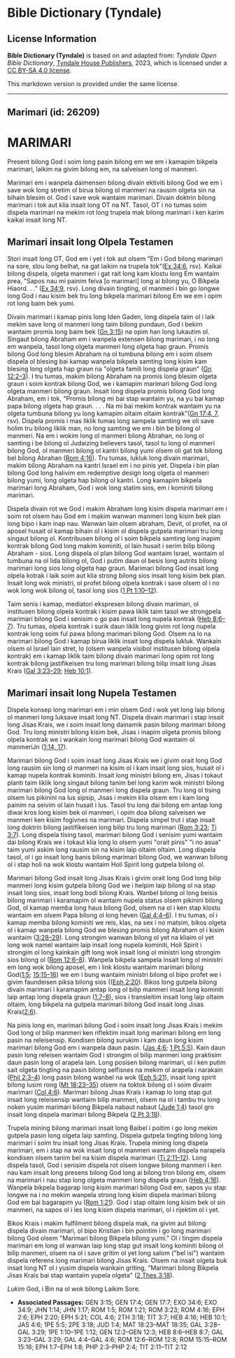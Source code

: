 # Bible Dictionary (Tyndale)

## License Information

**Bible Dictionary (Tyndale)** is based on and adapted from: _Tyndale Open Bible Dictionary_, [Tyndale House Publishers](https://tyndaleopenresources.com/), 2023, which is licensed under a [CC BY-SA 4.0 license](https://creativecommons.org/licenses/by-sa/4.0/legalcode.en).

This markdown version is provided under the same license.



--------------------------------

## Marimari (id: 26209)

MARIMARI
========

Present bilong God i soim long pasin bilong em we em i kamapim bikpela marimari, laikim na givim bilong em, na salveisen long ol manmeri.

Marimari em i wanpela daimensen bilong divain ektiviti bilong God we em i save wok long stretim ol birua bilong ol manmeri na rausim olgeta sin na bihain blesim ol. God i save wok wantaim marimari. Divain doktrin bilong marimari i tok aut klia insait long OT na NT. Tasol, OT i no tumas soim dispela marimari na mekim rot long trupela mak bilong marimari i ken karim kaikai insait long NT.

Marimari insait long Olpela Testamen
------------------------------------

Stori insait long OT, God em i yet i tok aut olsem "Em i God bilong marimari na sore, slou long belhat, na gat laikim na trupela tok"([Ex 34:6](https://ref.ly/Exod34:6), rsv). Kaikai bilong dispela, olgeta manmeri i gat rait long kam klostu long Em wantaim prea, "Sapos nau mi painim feiva \[o marimari] long ai bilong yu, O Bikpela Hiaord. . .” ([Ex 34:9](https://ref.ly/Exod34:9), rsv). Long divain tingting, ol manmeri i bin go longwe long God i nau kisim bek tru long bikpela marimari bilong Em we em i opim rot long baim bek yumi.

Divain marimari i kamap pinis long Iden Gaden, long dispela taim ol i laik mekim save long ol manmeri long taim bilong pundaun, God i bekim wantaim promis long baim bek ([Gn 3:15](https://ref.ly/Gen3:15)) na opim han long lukautim ol. Singaut bilong Abraham em i wanpela extensen bilong marimari, i no long em wanpela, tasol long olgeta manmeri long olgeta hap graun. Promis bilong God long blesim Abraham na ol tumbuna bilong em i soim olsem dispela ol blesing bai kamap wanpela bikpela samting long kisim kam blesing long olgeta hap graun na "olgeta famili long dispela graun" ([Gn 12:2–3](https://ref.ly/Gen12:2-Gen12:3)). I tru tumas, makim bilong Abraham na promis long blesim olgeta graun i soim kontrak bilong God, we i kamapim marimari bilong God long olgeta manmeri bilong graun. Insait long dispela promis bilong God long Abraham, em i tok, "Promis bilong mi bai stap wantaim yu, na yu bai kamap papa bilong olgeta hap graun. . . . Na mi bai mekim kontrak wantaim yu na olgeta tumbuna bilong yu long kamapim oltaim oltaim kontrak"([Gn 17:4, 7](https://ref.ly/Gen17:4,Gen17:7), rsv). Dispela promis i mas liklik tumas long sampela samting we oli save holim tru bilong liklik man, no long samting we em i bin be bilong ol manmeri. Na em i wokim long ol manmeri bilong Abrahan, no long ol samting i be bilong ol Judaizing believers tasol, tasol tu long ol manmeri bilong God, ol manmeri bilong ol kantri bilong yumi olsem oli gat tok bilong bel bilong Abrahan ([Rom 4:16](https://ref.ly/Rom4:16)). Tru tumas, lukluk long divain marimari, makim bilong Abraham na kantri Israel em i no pinis yet. Dispela i bin plan bilong God long halivim em redemptive design long olgeta ol manmeri bilong yumi, long olgeta hap bilong ol kantri. Long kamapim bikpela marimari long Abraham, God i wok long statim sios, em i kominiti bilong marimari.

Dispela divain rot we God i makim Abraham long kisim dispela marimari em i soim rot olsem hau God em i makim wanwan manmeri long kisim bek plan long bipo i kam inap nau. Wanwan lain olsem abraham, Devit, ol profet, na ol aposel husait ol kamap bihain ol i kisim ol dispela gutpela marimari tru long singaut bilong ol. Kontribusen bilong ol i soim bikpela samting long inapim kontrak bilong God long makim kominiti, ol lain husait i serim bilip bilong Abraham \- sios. Long dispela ol plan bilong God wantaim Israel, wantaim ol tumbuna na ol lida bilong ol, God i putim daun ol besis long autrits bilong marimari long sios long olgeta hap graun. Marimari bilong God insait long olpela kotrak i laik soim aut klia strong bilong sios insait long kisim bek plan. Insait long wok ministri, ol profet bilong olpela kontrak i save olsem ol i no wok long wok bilong ol, tasol long sios ([1 Pt 1:10–12](https://ref.ly/1Pet1:10-1Pet1:12)).

Taim senis i kamap, mediatori ekspresen bilong divain marimari, ol institusen bilong olpela kontrak i kisim pawa liklik taim tasol we strongpela marimari bilong God i senisim o go pas insait long nupela kontrak ([Heb 8:6–7](https://ref.ly/Heb8:6-Heb8:7)). Tru tumas, olpela kontrak i surik daun liklik long givim rot long nupela kontrak long soim ful pawa bilong marimari bilong God. Olsem na lo na marimari bilong God i kamap birua liklik insait long dispela lukluk. Wankain olsem ol Israel lain stret, lo (olsem wanpela visibol institusen bilong olpela kontrak) em i kamap liklik taim bilong divain marimari long opim rot long kontrak bilong jastifikeisen tru long marimari bilong bilip insait long Jisas Krais ([Gal 3:23–29](https://ref.ly/Gal3:23-Gal3:29); [Heb 10:1](https://ref.ly/Heb10:1)).

Marimari insait long Nupela Testamen
------------------------------------

Dispela konsep long marimari em i min olsem God i wok yet long laip bilong ol manmeri long luksave insait long NT. Dispela divain marimari i stap insait long Jisas Krais, we i soim insait long dainamik pasin bilong marimari bilong God. Tru long ministri bilong kisim bek, Jisas i inapim olgeta promis bilong olpela kontrak we i wankain long marimari bilong God wantaim ol manmeriJn ([1:14, 17](https://ref.ly/John1:14,John1:17)).

Marimari bilong God i soim insait long Jisas Krais we i givim orait long God long rausim sin long ol manmeri na kisim ol i kam insait long sios, husait ol i kamap nupela kontrak kominiti. Insait long ministri bilong em, Jisas i tokaut planti taim liklik long singaut bilong tanim bel long karim wok ministri bilong marimari bilong God long ol manmeri long dispela graun. Tru long ol tising olsem lus pikinini na lus sipsip, Jisas i mekim klia olsem em i kam long painim na seivim ol lain husait i lus. Tasol tru long dai bilong em antap long diwai kros long kisim bek ol manmeri, i opim doa bilong salveisen we manmeri ken kisim fogivnes na marimari. Dispela simpel trut i stap insait long doktrin bilong jastifikeisen long bilip tru long marimari ([Rom 3:23](https://ref.ly/Rom3:23); [Ti 3:7](https://ref.ly/Titus3:7)). Long dispela tising tasol, marimari bilong God i senisim yumi wantaim dai bilong Krais we i tokaut klia long lo olsem yumi "orait pinis" "i no asua" taim yumi askim long rausim sin na kisim laip oltaim oltaim. Long dispela tasol, ol i go insait long banis bilong marimari bilong God, we wanwan bilong ol i stap holi na wok klostu wantaim Holi Spirit long gutpela bilong ol.

Marimari bilong God insait long Jisas Krais i givim orait long God long bilip manmeri long kisim gutpela bilong God we i helpim laip bilong ol na stap insait long sios, insait long bodi bilong Krais. Wanbel bilong ol long beisis bilong marimari i karamapim ol wantaim nupela status olsem pikinini bilong God, ol kamap memba long haus bilong God, olsem na ol i ken stap klostu wantaim em olsem Papa bilong ol long heven ([Gal 4:4–6](https://ref.ly/Gal4:4-Gal4:6)). I tru tumas, ol i kamap memba bilong kominiti we reis, klas, na sex i no matsim, bikos olgeta ol i kamap wanpela bilong God we blesing promis bilong Abraham ol i kisim wantaim ([3:28–29](https://ref.ly/Gal3:28-Gal3:29)). Long strongim wanwan bilong ol yet na kliaim ol yet long wok namel wantaim laip insait long nupela kominiti, Holi Spirit i strongim ol long kainkain gift long wok insait long ol ministri long strongim sios bilong ol ([Rom 12:6–8](https://ref.ly/Rom12:6-Rom12:8)). Wanpela bikpela sampela insait long ol ministri em long wok bilong aposel, em i link klostu wantaim marimari bilong God([1:5](https://ref.ly/Rom1:5); [15:15–16](https://ref.ly/Rom15:15-Rom15:16)) we em i bung wantaim ministri bilong ol bipo profet we i givim faundeisen piksa bilong sios (([Eph 2:20](https://ref.ly/Eph2:20)). Bikos long gutpela bilong divain marimari i karamapim antap long ol bilip manmeri insait long kominiti laip antap long dispela graun ([1:7–8](https://ref.ly/Eph1:7-Eph1:8)), sios i transleitim insait long laip oltaim oltaim, long bikpela na gutpela marimari bilong God insait long Jisas Krais([2:6](https://ref.ly/Eph2:6)).

Na pinis long en, marimari bilong God i soim insait long Jisas Krais i mekim God long ol bilip manmeri ken riflektim insait long marimari bilong em long pasin na releisensip. Kondisen bilong surukim i kam daun long kisim marimari bilong God em i wanpela daun pasin. ([Jas 4:6](https://ref.ly/Jas4:6); [1 Pt 5:5](https://ref.ly/1Pet5:5)). Kain daun pasin long releisen wantaim God i strongim ol bilip manmeri long praktisim daun pasin long ol arapela lain. Long posisen bilong marimari, ol i ken putim sait olgeta tingting na pasin bilong selfisnes na mekim ol arapela i narakain ([Phil 2:3–4](https://ref.ly/Phil2:3-Phil2:4)) long pasin bilong wanbel na wok ([Eph 5:21](https://ref.ly/Eph5:21)), insait long spirit bilong lusim rong ([Mt 18:23–35](https://ref.ly/Matt18:23-Matt18:35)) olsem na toktok bilong ol i soim divaim marimari ([Col 4:6](https://ref.ly/Col4:6)). Marimari bilong Jisas Krais i kamap lo long stap gut insait long releisensip wantaim bilip manmeri, olsem na ol i tambu tru long noken yusim marimari bilong Bikpela nabaut nabaut ([Jude 1:4](https://ref.ly/Jude1:4)) tasol gro insait long dispela marimari bilong Bikpela ([2 Pt 3:18](https://ref.ly/2Pet3:18)).

Trupela mining bilong marimari insait long Baibel i poitim i go long mekim gutpela pasin long olgeta laip samting. Dispela gutpela tingting bilong long marimari i soim tru insait long Jisas Krais. Trupela mining long dispela marimari, em i stap na wok insait long ol manmeri wantaim dispela narapela kondisen olsem tanim bel na kisim dispela marimari ([Ti 2:11–12](https://ref.ly/Titus2:11-Titus2:12)). Long dispela tasol, God i senisim dispela rot olsem longwe bilong manmeri i ken nau kam insait long presens bilong God long ai bilong tron bilong em, olsem na marimari i nau stap long olgeta manmeri long dispela graun ([Heb 4:16](https://ref.ly/Heb4:16)). Wanpela bikpela bagarap long kisim marimari bilong God em, sapos yu stap longwe na i no mekim wanpela strong long kisim dispela marimari bilong God em bai bagarapim yu ([Rom 1:21](https://ref.ly/Rom1:21)). God i stap oltaim long kisim bek ol sin manmeri, na sapos ol i les long kisim dispela marimari, ol i rijektim ol i yet.

Bikos Krais i makim fulfilment bilong dispela mak, na givim aut bilong dispela divain marimari, ol bipo Kristian i bin pointim i go long marimari bilong God olsem "Marimari bilong Bikpela bilong yumi." Ol i tingim dispela marimari em long ol wanwan laip long stap gut insait long kominiti bilong ol bilip manmeri, olsem na ol i save gritim ol yet long salom ("bel isi") wantaim dispela referens long marimari bilong Jisas Krais. Olsem na insait olgeta buk insait long NT ol i yusim dispela wankain griting, "Marimari bilong Bikpela Jisas Krais bai stap wantaim yupela olgeta" ([2 Thes 3:18](https://ref.ly/2Thess3:18)).

*Lukim* God, i Bin na ol wok bilong Laikim Sore.

* **Associated Passages:** GEN 3:15; GEN 17:4; GEN 17:7; EXO 34:6; EXO 34:9; JHN 1:14; JHN 1:17; ROM 1:5; ROM 1:21; ROM 3:23; ROM 4:16; EPH 2:6; EPH 2:20; EPH 5:21; COL 4:6; 2TH 3:18; TIT 3:7; HEB 4:16; HEB 10:1; JAS 4:6; 1PE 5:5; 2PE 3:18; JUD 1:4; MAT 18:23–MAT 18:35; GAL 3:28–GAL 3:29; 1PE 1:10–1PE 1:12; GEN 12:2–GEN 12:3; HEB 8:6–HEB 8:7; GAL 3:23–GAL 3:29; GAL 4:4–GAL 4:6; ROM 12:6–ROM 12:8; ROM 15:15–ROM 15:16; EPH 1:7–EPH 1:8; PHP 2:3–PHP 2:4; TIT 2:11–TIT 2:12

